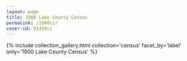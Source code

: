 ```yaml
---
layout: page
title: 1900 Lake County Census
permalink: /1900ci/
cover-id: 01430ci
---
```


{% include collection_gallery.html collection='census' facet_by='label' only='1900 Lake County Census' %}
